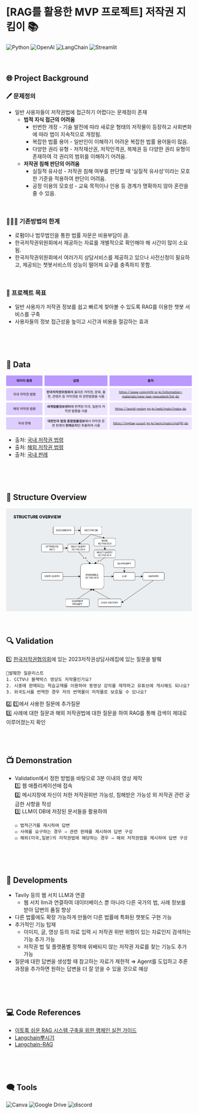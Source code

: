 # [RAG를 활용한 MVP 프로젝트] 저작권 지킴이 📚
![Python](https://img.shields.io/badge/Python-3776AB?style=flat-square&logo=python&logoColor=white)
![OpenAI](https://img.shields.io/badge/OpenAI-412991?style=flat-square&logo=OpenAI&logoColor=white)
![LangChain](https://img.shields.io/badge/LangChain-1C3C3C?style=flat-square&logo=LangChain&logoColor=white)
![Streamlit](https://img.shields.io/badge/Streamlit-FF4B4B?style=flat-square&logo=Streamlit&logoColor=white)
<br>
<br>
<br>


## 🌐 Project Background
### 🖊️ 문제정의
- 일반 사용자들이 저작권법에 접근하기 어렵다는 문제점이 존재
  - **법적 지식 접근의 어려움**  
      - 빈번한 개정 - 기술 발전에 따라 새로운 형태의 저작물이 등장하고 사회변화에 따라 법이 지속적으로 개정됨.
      - 복잡한 법률 용어 - 일반인이 이해하기 어려운 복잡한 법률 용어들이 많음.
      - 다양한 권리 유형 - 저작재산권, 저작인격권, 복제권 등 다양한 권리 유형이 존재하여 각 권리의 범위를 이해하기 어려움.
  - **저작권 침해 판단의 어려움**  
      - 실질적 유사성 - 저작권 침해 여부를 판단할 때 '실질적 유사성'이라는 모호한 기준을 적용하여 판단이 어려움.
      - 공정 이용의 모호성 - 교육 목적이나 인용 등 경계가 명확하지 않아 혼란을 줄 수 있음.
<br>

### 🤦🏻‍♀️ 기존방법의 한계
  - 로펌이나 법무법인을 통한 법률 자문은 비용부담이 큼.
  - 한국저작권위원회에서 제공하는 자료를 개별적으로 확인해야 해 시간이 많이 소요됨.
  - 한국저작권위원회에서 여러가지 상담서비스를 제공하고 있으나 사전신청이 필요하고, 제공되는 챗봇서비스의 성능이 떨어져 요구를 충족하지 못함.
<br>

### 🏹 프로젝트 목표
  - 일반 사용자가 저작권 정보를 쉽고 빠르게 찾아볼 수 있도록 RAG를 이용한 챗봇 서비스를 구축
  - 사용자들의 정보 접근성을 높이고 시간과 비용을 절감하는 효과

<br>
<br>
<br>


## 💽 Data 
![](image/copyright_reference.png)
- 출처: [국내 저작권 법령](https://www.copyright.or.kr/information-materials/new-law-precedent/list.do)
- 출처: [해외 저작권 법령](https://world.moleg.go.kr/web/wli/nationListPage.do)
- 출처: [국내 판례](https://glaw.scourt.go.kr/wsjo/intesrch/sjo022.do)
<br>
<br>
<br>


## 🤖 Structure Overview
![](image/structure_overview.png)
<br>
<br>
<br>


## 🔍 Validation
1️⃣ [한국저작권협의회](https://www.copyright.or.kr/information-materials/publication/research-report/view.do?brdctsno=52595&pageIndex=1)에 있는 2023저작권상담사례집에 있는 질문을 발췌  
```
📄발췌한 질문리스트
1. CCTV나 블랙박스 영상도 저작물인가요?
2. 시중에 판매되는 학습교재를 이용하여 동영상 강의를 제작하고 유튜브에 게시해도 되나요?
3. 외국도서를 번역한 경우 저의 번역물이 저작물로 보호될 수 있나요?
```
2️⃣ 1️⃣에서 사용한 질문에 추가질문  
3️⃣ 사례에 대한 질문과 해외 저작권법에 대한 질문을 하여 RAG를 통해 검색이 제대로 이루어졌는지 확인  
<br>
<br>
<br>


## 📺 Demonstration  
- Validation에서 정한 방법을 바탕으로 3분 이내의 영상 제작  
1️⃣ 웹 애플리케이션에 접속    
2️⃣ 메시지창에 자신이 처한 저작권위반 가능성, 침해받은 가능성 외 저작권 관련 궁금한 사항을 작성  
3️⃣ LLM이 DB에 저장된 문서들을 활용하여
  
      ☑️ 법적근거를 제시하여 답변  
      ☑️ 사례를 요구하는 경우 ⇒ 관련 판례를 제시하여 답변 구성  
      ☑️ 해외(미국,일본)의 저작권법에 해당하는 경우 ⇒ 해외 저작권법을 제시하여 답변 구성  
<br>
<br>
<br>


## 📡 Developments
- Tavily 등의 웹 서치 LLM과 연결
  - 웹 서치 llm과 연결하여 데이터베이스 뿐 아니라 다른 국가의 법, 사례 정보를 받아 답변의 품질 향상
- 다른 법률에도 확장 가능하게 만들어 다른 법률에 특화된 챗봇도 구현 가능
- 추가적인 기능 탑재
  - 이미지, 글, 영상 등의 자료 입력 시 저작권 위반 위험이 있는 자료인지 검색하는 기능 추가 가능
  - 저작권 법 및 플랫폼별 정책에 위배되지 않는 저작권 자료를 찾는 기능도 추가 가능
- 질문에 대한 답변을 생성할 때 참고하는 자료가 제한적
  ⇒ Agent를 도입하고 추론 과정을 추가하면 원하는 답변을 더 잘 얻을 수 있을 것으로 예상
<br>
<br>
<br>


## 💻 Code References
- [이토록 쉬운 RAG 시스템 구축을 위한 랭체인 실전 가이드](https://www.yes24.com/product/goods/136548871)
- [Langchain뿌시기](https://www.youtube.com/playlist?list=PLQIgLu3Wf-q_Ne8vv-ZXuJ4mztHJaQb_v)
- [Langchain-RAG](https://github.com/Kane0002/Langchain-RAG)
<br>
<br>
<br>


## 🗨️ Tools
![Canva](https://img.shields.io/badge/Canva-00C4CC?style=flat-square&logo=Canva&logoColor=white)
![Google Drive](https://img.shields.io/badge/GoogleDrive-4285F4?style=flat-square&logo=GoogleDrive&logoColor=white)
![discord](https://img.shields.io/badge/discord-5865F2?style=flat-square&logo=discord&logoColor=white)
